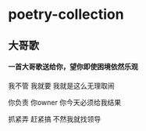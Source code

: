 # poetry-collection
## 大哥歌
#### 一首大哥歌送给你，望你即使困境依然乐观
我不管 我就要 我就是这么无理取闹

你负责 你owner 你今天必须给我结果

抓紧弄 赶紧搞 不然我就找领导
